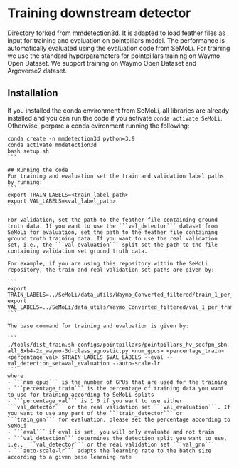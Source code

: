 # Training downstream detector
Directory forked from [mmdetection3d](https://github.com/open-mmlab/mmdetection3d/). It is adapted to load feather files as input for training and evaluation on pointpillars model. The performance is automatically evaluated using the evaluation code from SeMoLi. For training we use the standard hyperparameters for pointpillars training on Waymo Open Dataset. We support training on Waymo Open Dataset and Argoverse2 dataset.

## Installation
If you installed the conda environment from SeMoLi, all libraries are already installed and you can run the code if you activate ```conda activate SeMoLi```. Otherwise, perpare a conda evironment running the following:

````
conda create -n mmdetection3d python=3.9
conda activate mmdetection3d
bash setup.sh
```

## Running the code
For training and evaluation set the train and validation label paths by running:
```
export TRAIN_LABELS=<train_label_path>
export VAL_LABELS=<val_label_path>
```

For validation, set the path to the feather file containing ground truth data. If you want to use the ```val_detector``` dataset from SeMoLi for evaluation, set the path to the feather file containing ground truth training data. If you want to use the real validation set, i.e., the ```val_evaluation``` split set the path to the file containing validation set ground truth data. 

For example, if you are using this repository within the SeMoLi repository, the train and real validation set paths are given by:

```
export TRAIN_LABELS=../SeMoLi/data_utils/Waymo_Converted_filtered/train_1_per_frame_remove_non_move_remove_far_filtered_version_city_w0.feather
export VAL_LABELS=../SeMoLi/data_utils/Waymo_Converted_filtered/val_1_per_frame_remove_non_move_remove_far_filtered_version_city_w0.feather
```

The base command for training and evaluation is given by:

```
./tools/dist_train.sh configs/pointpillars/pointpillars_hv_secfpn_sbn-all_8xb4-2x_waymo-3d-class_agnostic.py <num_gpus> <percentage_train> <percentage_val> $TRAIN_LABELS $VAL_LABELS --eval --val_detection_set=val_evaluation --auto-scale-lr
```
where
- ```num_gpus``` is the number of GPUs that are used for the training
- ```percentage_train``` is the percentage of training data you want to use for training according to SeMoLi splits
- ```percentage_val``` is 1.0 if you want to use either ```val_detector``` or the real validation set ```val_evaluation```. If you want to use any part of the ```train_detector``` or ```train_gnn``` for evaluation, please set the percentage according to SeMoLi
- ```eval``` if eval is set, you will only evaluate and not train
- ```val_detection``` determines the detection split you want to use, i.e., ```val_detector``` or the real validation set ```val_gnn```
- ```auto-scale-lr``` adapts the learning rate to the batch size according to a given base learning rate



